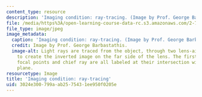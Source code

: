```yaml
---
content_type: resource
description: 'Imaging condition: ray-tracing. (Image by Prof. George Barbastathis.)'
file: /media/https%3A/open-learning-course-data-rc.s3.amazonaws.com/2-71-optics-spring-2009/3024e300799aab2575431ee950f0205e_2-71s09.jpg
file_type: image/jpeg
image_metadata:
  caption: 'Imaging condition: ray-tracing. (Image by Prof. George Barbastathis.)'
  credit: Image by Prof. George Barbastathis.
  image-alt: Light rays are traced from the object, through two lens-air interfaces,
    to create the inverted image on the far side of the lens. The first and second
    focal points and chief ray are all labeled at their intersection with the ground
    plane.
resourcetype: Image
title: 'Imaging condition: ray-tracing'
uid: 3024e300-799a-ab25-7543-1ee950f0205e
---
```

